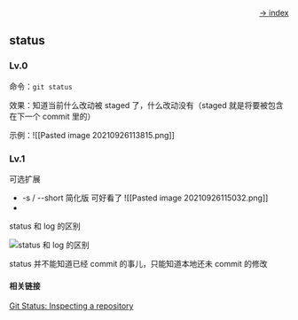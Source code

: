 <p dir='rtl' align='right'><a href="">index <-</a></p>

## status

### Lv.0

命令：`git status`

效果：知道当前什么改动被 staged 了，什么改动没有（staged 就是将要被包含在下一个 commit 里的）
	
示例：![[Pasted image 20210926113815.png]]
	
### Lv.1
	
可选扩展
	
- -s / --short
	简化版 可好看了
	![[Pasted image 20210926115032.png]]
- 
	
status 和 log 的区别
	
![status 和 log 的区别](https://wac-cdn.atlassian.com/dam/jcr:52d530ce-7f51-48e3-920b-a18f776048d3/01.svg?cdnVersion=1819)
	
status 并不能知道已经 commit 的事儿，只能知道本地还未 commit 的修改
	
#### 相关链接
[Git Status: Inspecting a repository](https://www.atlassian.com/git/tutorials/inspecting-a-repository#:~:text=The%20git%20status%20command%20displays,regarding%20the%20committed%20project%20history.)
